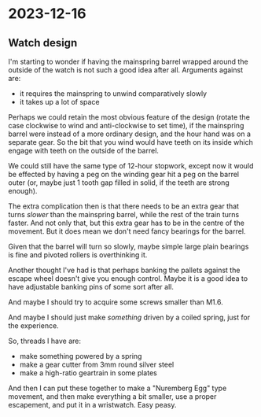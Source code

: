 # 2023-12-16

## Watch design

I'm starting to wonder if having the mainspring barrel wrapped around the outside of the
watch is not such a good idea after all. Arguments against are:

 * it requires the mainspring to unwind comparatively slowly
 * it takes up a lot of space

Perhaps we could retain the most obvious feature of the design (rotate the case clockwise to wind
and anti-clockwise to set time), if the mainspring barrel were instead of a more ordinary design,
and the hour hand was on a separate gear. So the bit that you wind would have teeth on its inside
which engage with teeth on the outside of the barrel.

We could still have the same type of 12-hour stopwork, except now it would be effected by having a
peg on the winding gear hit a peg on the barrel outer (or, maybe just 1 tooth gap filled in solid,
if the teeth are strong enough).

The extra complication then is that there needs to be an extra gear that turns *slower* than the
mainspring barrel, while the rest of the train turns faster. And not only that, but this extra gear
has to be in the centre of the movement. But it does mean we don't need fancy bearings for the
barrel.

Given that the barrel will turn so slowly, maybe simple large plain bearings is fine and pivoted
rollers is overthinking it.

Another thought I've had is that perhaps banking the pallets against the escape wheel doesn't give
you enough control. Maybe it is a good idea to have adjustable banking pins of some sort after all.

And maybe I should try to acquire some screws smaller than M1.6.

And maybe I should just make *something* driven by a coiled spring, just for the experience.

So, threads I have are:

 * make something powered by a spring
 * make a gear cutter from 3mm round silver steel
 * make a high-ratio geartrain in some plates

And then I can put these together to make a "Nuremberg Egg" type movement, and then make everything
a bit smaller, use a proper escapement, and put it in a wristwatch. Easy peasy.
